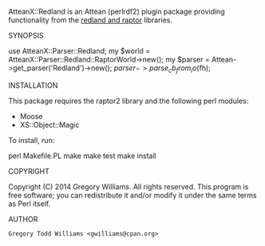 AtteanX::Redland is an Attean (perlrdf2) plugin package providing functionality
from the [redland and raptor](http://librdf.org/) libraries.

SYNOPSIS

  use AtteanX::Parser::Redland;
  my $world	= AtteanX::Parser::Redland::RaptorWorld->new();
  my $parser	= Attean->get_parser('Redland')->new();
  $parser->parse_cb_from_io($fh);

INSTALLATION

   This package requires the raptor2 library and the following perl modules:
   
   * Moose
   * XS::Object::Magic
   
   To install, run:

   perl Makefile.PL
   make
   make test
   make install

COPYRIGHT

   Copyright (C) 2014 Gregory Williams. All rights reserved.
   This program is free software; you can redistribute it and/or
   modify it under the same terms as Perl itself.

AUTHOR

	Gregory Todd Williams <gwilliams@cpan.org>
